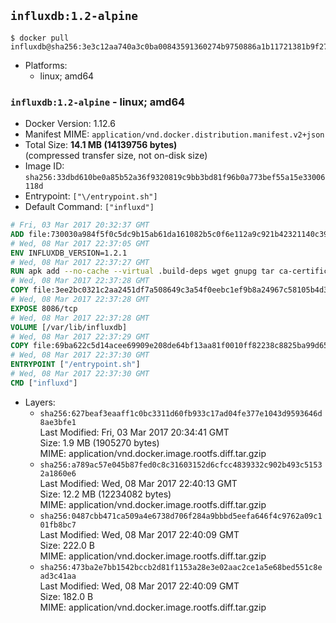 ## `influxdb:1.2-alpine`

```console
$ docker pull influxdb@sha256:3e3c12aa740a3c0ba00843591360274b9750886a1b11721381b9f278562454d9
```

-	Platforms:
	-	linux; amd64

### `influxdb:1.2-alpine` - linux; amd64

-	Docker Version: 1.12.6
-	Manifest MIME: `application/vnd.docker.distribution.manifest.v2+json`
-	Total Size: **14.1 MB (14139756 bytes)**  
	(compressed transfer size, not on-disk size)
-	Image ID: `sha256:33dbd610be0a85b52a36f9320819c9bb3bd81f96b0a773bef55a15e33006118d`
-	Entrypoint: `["\/entrypoint.sh"]`
-	Default Command: `["influxd"]`

```dockerfile
# Fri, 03 Mar 2017 20:32:37 GMT
ADD file:730030a984f5f0c5dc9b15ab61da161082b5c0f6e112a9c921b42321140c3927 in / 
# Wed, 08 Mar 2017 22:37:05 GMT
ENV INFLUXDB_VERSION=1.2.1
# Wed, 08 Mar 2017 22:37:27 GMT
RUN apk add --no-cache --virtual .build-deps wget gnupg tar ca-certificates &&     update-ca-certificates &&     gpg --keyserver hkp://ha.pool.sks-keyservers.net         --recv-keys 05CE15085FC09D18E99EFB22684A14CF2582E0C5 &&     wget -q https://dl.influxdata.com/influxdb/releases/influxdb-${INFLUXDB_VERSION}-static_linux_amd64.tar.gz.asc &&     wget -q https://dl.influxdata.com/influxdb/releases/influxdb-${INFLUXDB_VERSION}-static_linux_amd64.tar.gz &&     gpg --batch --verify influxdb-${INFLUXDB_VERSION}-static_linux_amd64.tar.gz.asc influxdb-${INFLUXDB_VERSION}-static_linux_amd64.tar.gz &&     mkdir -p /usr/src &&     tar -C /usr/src -xzf influxdb-${INFLUXDB_VERSION}-static_linux_amd64.tar.gz &&     rm -f /usr/src/influxdb-*/influxdb.conf &&     chmod +x /usr/src/influxdb-*/* &&     cp -a /usr/src/influxdb-*/* /usr/bin/ &&     rm -rf *.tar.gz* /usr/src /root/.gnupg &&     apk del .build-deps
# Wed, 08 Mar 2017 22:37:28 GMT
COPY file:3ee2bc0321c2aa2451df7a508649c3a54f0eebc1ef9b8a24967c58105b4d3160 in /etc/influxdb/influxdb.conf 
# Wed, 08 Mar 2017 22:37:28 GMT
EXPOSE 8086/tcp
# Wed, 08 Mar 2017 22:37:28 GMT
VOLUME [/var/lib/influxdb]
# Wed, 08 Mar 2017 22:37:29 GMT
COPY file:69ba622c5d14acee69909e208de64bf13aa81f0010ff82238c8825ba99d65290 in /entrypoint.sh 
# Wed, 08 Mar 2017 22:37:30 GMT
ENTRYPOINT ["/entrypoint.sh"]
# Wed, 08 Mar 2017 22:37:30 GMT
CMD ["influxd"]
```

-	Layers:
	-	`sha256:627beaf3eaaff1c0bc3311d60fb933c17ad04fe377e1043d9593646d8ae3bfe1`  
		Last Modified: Fri, 03 Mar 2017 20:34:41 GMT  
		Size: 1.9 MB (1905270 bytes)  
		MIME: application/vnd.docker.image.rootfs.diff.tar.gzip
	-	`sha256:a789ac57e045b87fed0c8c31603152d6cfcc4839332c902b493c51532a1860e6`  
		Last Modified: Wed, 08 Mar 2017 22:40:13 GMT  
		Size: 12.2 MB (12234082 bytes)  
		MIME: application/vnd.docker.image.rootfs.diff.tar.gzip
	-	`sha256:0487cbb471ca509a4e6738d706f284a9bbbd5eefa646f4c9762a09c101fb8bc7`  
		Last Modified: Wed, 08 Mar 2017 22:40:09 GMT  
		Size: 222.0 B  
		MIME: application/vnd.docker.image.rootfs.diff.tar.gzip
	-	`sha256:473ba2e7bb1542bccb2d81f1153a28e3e02aac2ce1a5e68bed551c8ead3c41aa`  
		Last Modified: Wed, 08 Mar 2017 22:40:09 GMT  
		Size: 182.0 B  
		MIME: application/vnd.docker.image.rootfs.diff.tar.gzip
